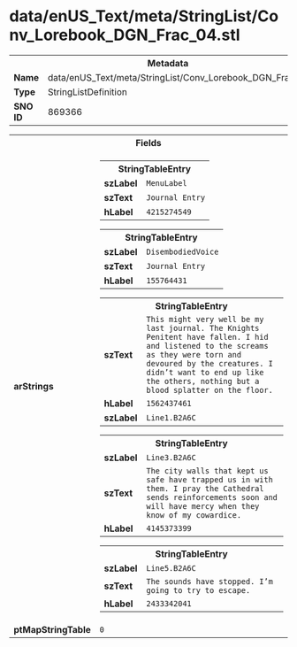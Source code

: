 <h1>data/enUS_Text/meta/StringList/Conv_Lorebook_DGN_Frac_04.stl</h1><table><tr><th colspan="100%">Metadata</th></tr><tr><td><b>Name</b></td><td>data/enUS_Text/meta/StringList/Conv_Lorebook_DGN_Frac_04.stl</td></tr><tr><td><b>Type</b></td><td>StringListDefinition</td></tr><tr><td><b>SNO ID</b></td><td>869366</td></tr></table>

<table><tr><th colspan="100%">Fields</th></tr><tr><td><b>arStrings</b></td><td><table><tr><th colspan="100%">StringTableEntry</th></tr><tr><td><b>szLabel</b></td><td><code>MenuLabel</code></td></tr><tr><td><b>szText</b></td><td><code>Journal Entry</code></td></tr><tr><td><b>hLabel</b></td><td><code>4215274549</code></td></tr></table>


<table><tr><th colspan="100%">StringTableEntry</th></tr><tr><td><b>szLabel</b></td><td><code>DisembodiedVoice</code></td></tr><tr><td><b>szText</b></td><td><code>Journal Entry</code></td></tr><tr><td><b>hLabel</b></td><td><code>155764431</code></td></tr></table>


<table><tr><th colspan="100%">StringTableEntry</th></tr><tr><td><b>szText</b></td><td><code>This might very well be my last journal. The Knights Penitent have fallen. I hid and listened to the screams as they were torn and devoured by the creatures. I didn’t want to end up like the others, nothing but a blood splatter on the floor.</code></td></tr><tr><td><b>hLabel</b></td><td><code>1562437461</code></td></tr><tr><td><b>szLabel</b></td><td><code>Line1.B2A6C</code></td></tr></table>


<table><tr><th colspan="100%">StringTableEntry</th></tr><tr><td><b>szLabel</b></td><td><code>Line3.B2A6C</code></td></tr><tr><td><b>szText</b></td><td><code>The city walls that kept us safe have trapped us in with them. I pray the Cathedral sends reinforcements soon and will have mercy when they know of my cowardice.</code></td></tr><tr><td><b>hLabel</b></td><td><code>4145373399</code></td></tr></table>


<table><tr><th colspan="100%">StringTableEntry</th></tr><tr><td><b>szLabel</b></td><td><code>Line5.B2A6C</code></td></tr><tr><td><b>szText</b></td><td><code>The sounds have stopped. I’m going to try to escape.</code></td></tr><tr><td><b>hLabel</b></td><td><code>2433342041</code></td></tr></table>


</td></tr><tr><td><b>ptMapStringTable</b></td><td><code>0</code></td></tr></table>

